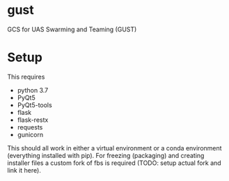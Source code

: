 # gust
GCS for UAS Swarming and Teaming (GUST)

# Setup
This requires

- python 3.7
- PyQt5
- PyQt5-tools
- flask
- flask-restx
- requests
- gunicorn

 This should all work in either a virtual environment or a conda environment (everything installed with pip). For freezing (packaging) and creating installer files a custom fork of fbs is required (TODO: setup actual fork and link it here).
